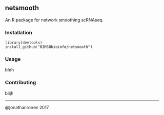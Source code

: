 netsmooth
---------

An R package for network smoothing scRNAseq.

### Installation

	library(devtools)
	install_github("BIMSBbioinfo/netsmooth")

### Usage

bleh

### Contributing

blijh

-------------------------
@jonathanronen 2017

